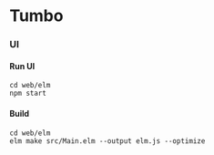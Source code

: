 # Tumbo

### UI
#### Run UI

    cd web/elm
    npm start

#### Build

    cd web/elm
    elm make src/Main.elm --output elm.js --optimize